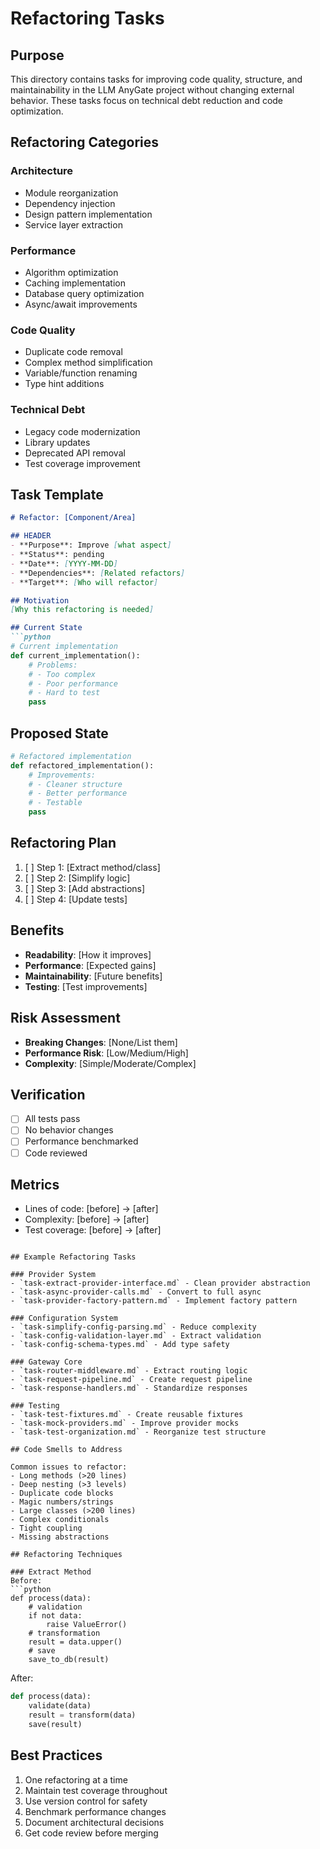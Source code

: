# Refactoring Tasks

## Purpose

This directory contains tasks for improving code quality, structure, and maintainability in the LLM AnyGate project without changing external behavior. These tasks focus on technical debt reduction and code optimization.

## Refactoring Categories

### Architecture
- Module reorganization
- Dependency injection
- Design pattern implementation
- Service layer extraction

### Performance
- Algorithm optimization
- Caching implementation
- Database query optimization
- Async/await improvements

### Code Quality
- Duplicate code removal
- Complex method simplification
- Variable/function renaming
- Type hint additions

### Technical Debt
- Legacy code modernization
- Library updates
- Deprecated API removal
- Test coverage improvement

## Task Template

```markdown
# Refactor: [Component/Area]

## HEADER
- **Purpose**: Improve [what aspect]
- **Status**: pending
- **Date**: [YYYY-MM-DD]
- **Dependencies**: [Related refactors]
- **Target**: [Who will refactor]

## Motivation
[Why this refactoring is needed]

## Current State
```python
# Current implementation
def current_implementation():
    # Problems:
    # - Too complex
    # - Poor performance
    # - Hard to test
    pass
```

## Proposed State
```python
# Refactored implementation
def refactored_implementation():
    # Improvements:
    # - Cleaner structure
    # - Better performance
    # - Testable
    pass
```

## Refactoring Plan
1. [ ] Step 1: [Extract method/class]
2. [ ] Step 2: [Simplify logic]
3. [ ] Step 3: [Add abstractions]
4. [ ] Step 4: [Update tests]

## Benefits
- **Readability**: [How it improves]
- **Performance**: [Expected gains]
- **Maintainability**: [Future benefits]
- **Testing**: [Test improvements]

## Risk Assessment
- **Breaking Changes**: [None/List them]
- **Performance Risk**: [Low/Medium/High]
- **Complexity**: [Simple/Moderate/Complex]

## Verification
- [ ] All tests pass
- [ ] No behavior changes
- [ ] Performance benchmarked
- [ ] Code reviewed

## Metrics
- Lines of code: [before] → [after]
- Complexity: [before] → [after]
- Test coverage: [before] → [after]
```

## Example Refactoring Tasks

### Provider System
- `task-extract-provider-interface.md` - Clean provider abstraction
- `task-async-provider-calls.md` - Convert to full async
- `task-provider-factory-pattern.md` - Implement factory pattern

### Configuration System
- `task-simplify-config-parsing.md` - Reduce complexity
- `task-config-validation-layer.md` - Extract validation
- `task-config-schema-types.md` - Add type safety

### Gateway Core
- `task-router-middleware.md` - Extract routing logic
- `task-request-pipeline.md` - Create request pipeline
- `task-response-handlers.md` - Standardize responses

### Testing
- `task-test-fixtures.md` - Create reusable fixtures
- `task-mock-providers.md` - Improve provider mocks
- `task-test-organization.md` - Reorganize test structure

## Code Smells to Address

Common issues to refactor:
- Long methods (>20 lines)
- Deep nesting (>3 levels)
- Duplicate code blocks
- Magic numbers/strings
- Large classes (>200 lines)
- Complex conditionals
- Tight coupling
- Missing abstractions

## Refactoring Techniques

### Extract Method
Before:
```python
def process(data):
    # validation
    if not data:
        raise ValueError()
    # transformation
    result = data.upper()
    # save
    save_to_db(result)
```

After:
```python
def process(data):
    validate(data)
    result = transform(data)
    save(result)
```

## Best Practices

1. One refactoring at a time
2. Maintain test coverage throughout
3. Use version control for safety
4. Benchmark performance changes
5. Document architectural decisions
6. Get code review before merging